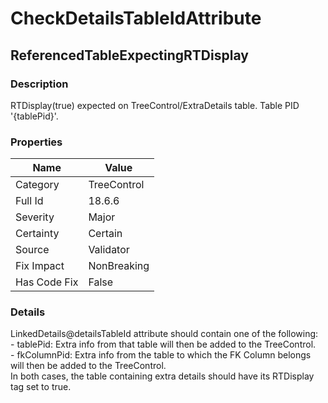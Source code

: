 ﻿---  
uid: Validator_18_6_6  
---

# CheckDetailsTableIdAttribute

## ReferencedTableExpectingRTDisplay

### Description

RTDisplay(true) expected on TreeControl\/ExtraDetails table. Table PID '{tablePid}'.

### Properties

| Name         | Value       |
| ------------ | ----------- |
| Category     | TreeControl |
| Full Id      | 18.6.6      |
| Severity     | Major       |
| Certainty    | Certain     |
| Source       | Validator   |
| Fix Impact   | NonBreaking |
| Has Code Fix | False       |

### Details

LinkedDetails@detailsTableId attribute should contain one of the following:  
\- tablePid: Extra info from that table will then be added to the TreeControl.  
\- fkColumnPid: Extra info from the table to which the FK Column belongs will then be added to the TreeControl.  
In both cases, the table containing extra details should have its RTDisplay tag set to true.
